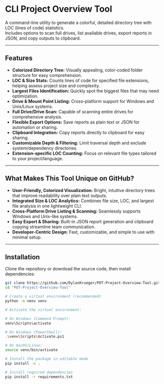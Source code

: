 # CLI Project Overview Tool

A command-line utility to generate a colorful, detailed directory tree with LOC (lines of code) statistics.  
Includes options to scan full drives, list available drives, export reports in JSON, and copy outputs to clipboard.

---

## Features

- **Colorized Directory Tree:** Visually appealing, color-coded folder structure for easy comprehension.
- **LOC & Size Stats:** Counts lines of code for specified file extensions, helping assess project size and complexity.
- **Largest Files Identification:** Quickly spot the biggest files that may need optimization.
- **Drive & Mount Point Listing:** Cross-platform support for Windows and Unix/Linux systems.
- **Full Drive/Drive Scan:** Capable of scanning entire drives for comprehensive analysis.
- **Flexible Export Options:** Save reports as plain text or JSON for automation or sharing.
- **Clipboard Integration:** Copy reports directly to clipboard for easy sharing.
- **Customizable Depth & Filtering:** Limit traversal depth and exclude system/dependency directories.
- **Extension-specific LOC Counting:** Focus on relevant file types tailored to your project/language.

---

## What Makes This Tool Unique on GitHub?

- **User-Friendly, Colorized Visualization:** Bright, intuitive directory trees that improve readability over plain text outputs.
- **Integrated Size & LOC Analytics:** Combines file size, LOC, and largest file analysis in one lightweight CLI.
- **Cross-Platform Drive Listing & Scanning:** Seamlessly supports Windows and Unix-like systems.
- **Easy Export & Sharing:** Built-in JSON report generation and clipboard copying streamline team communication.
- **Developer-Centric Design:** Fast, customizable, and simple to use with minimal setup.

---

## Installation

Clone the repository or download the source code, then install dependencies:

```bash
git clone https://github.com/DylanKrueger/POT-Project-Overview-Tool.git
cd "POT-Project-Overview-Tool"

# Create a virtual environment (recommended)
python -m venv venv

# Activate the virtual environment:

# On Windows (Command Prompt):
venv\Scripts\activate

# On Windows (PowerShell):
.\venv\Scripts\Activate.ps1

# On macOS/Linux:
source venv/bin/activate

# Install the package in editable mode
pip install -e .

# Install required dependencies
pip install -r requirements.txt
